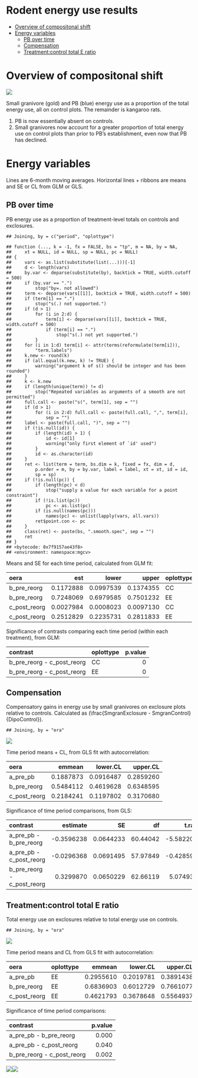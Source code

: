 Rodent energy use results
================

  - [Overview of compositonal shift](#overview-of-compositonal-shift)
  - [Energy variables](#energy-variables)
      - [PB over time](#pb-over-time)
      - [Compensation](#compensation)
      - [Treatment:control total E
        ratio](#treatmentcontrol-total-e-ratio)

# Overview of compositonal shift

![](rodent_energy_stats_files/figure-gfm/unnamed-chunk-1-1.png)<!-- -->

Small granivore (gold) and PB (blue) energy use as a proportion of the
total energy use, all on control plots. The remainder is kangaroo rats.

1.  PB is now essentially absent on controls.
2.  Small granivores now account for a greater proportion of total
    energy use on control plots than prior to PB’s establishment, even
    now that PB has declined.

# Energy variables

Lines are 6-month moving averages. Horizontal lines + ribbons are means
and SE or CL from GLM or GLS.

## PB over time

PB energy use as a proportion of treatment-level totals on controls and
exclosures.

    ## Joining, by = c("period", "oplottype")

    ## function (..., k = -1, fx = FALSE, bs = "tp", m = NA, by = NA, 
    ##     xt = NULL, id = NULL, sp = NULL, pc = NULL) 
    ## {
    ##     vars <- as.list(substitute(list(...)))[-1]
    ##     d <- length(vars)
    ##     by.var <- deparse(substitute(by), backtick = TRUE, width.cutoff = 500)
    ##     if (by.var == ".") 
    ##         stop("by=. not allowed")
    ##     term <- deparse(vars[[1]], backtick = TRUE, width.cutoff = 500)
    ##     if (term[1] == ".") 
    ##         stop("s(.) not supported.")
    ##     if (d > 1) 
    ##         for (i in 2:d) {
    ##             term[i] <- deparse(vars[[i]], backtick = TRUE, width.cutoff = 500)
    ##             if (term[i] == ".") 
    ##                 stop("s(.) not yet supported.")
    ##         }
    ##     for (i in 1:d) term[i] <- attr(terms(reformulate(term[i])), 
    ##         "term.labels")
    ##     k.new <- round(k)
    ##     if (all.equal(k.new, k) != TRUE) {
    ##         warning("argument k of s() should be integer and has been rounded")
    ##     }
    ##     k <- k.new
    ##     if (length(unique(term)) != d) 
    ##         stop("Repeated variables as arguments of a smooth are not permitted")
    ##     full.call <- paste("s(", term[1], sep = "")
    ##     if (d > 1) 
    ##         for (i in 2:d) full.call <- paste(full.call, ",", term[i], 
    ##             sep = "")
    ##     label <- paste(full.call, ")", sep = "")
    ##     if (!is.null(id)) {
    ##         if (length(id) > 1) {
    ##             id <- id[1]
    ##             warning("only first element of `id' used")
    ##         }
    ##         id <- as.character(id)
    ##     }
    ##     ret <- list(term = term, bs.dim = k, fixed = fx, dim = d, 
    ##         p.order = m, by = by.var, label = label, xt = xt, id = id, 
    ##         sp = sp)
    ##     if (!is.null(pc)) {
    ##         if (length(pc) < d) 
    ##             stop("supply a value for each variable for a point constraint")
    ##         if (!is.list(pc)) 
    ##             pc <- as.list(pc)
    ##         if (is.null(names(pc))) 
    ##             names(pc) <- unlist(lapply(vars, all.vars))
    ##         ret$point.con <- pc
    ##     }
    ##     class(ret) <- paste(bs, ".smooth.spec", sep = "")
    ##     ret
    ## }
    ## <bytecode: 0x7f9157ae43f8>
    ## <environment: namespace:mgcv>

Means and SE for each time period, calculated from GLM fit:

<div class="kable-table">

| oera           |       est |     lower |     upper | oplottype |
| :------------- | --------: | --------: | --------: | :-------- |
| b\_pre\_reorg  | 0.1172888 | 0.0997539 | 0.1374355 | CC        |
| b\_pre\_reorg  | 0.7248069 | 0.6979585 | 0.7501232 | EE        |
| c\_post\_reorg | 0.0027984 | 0.0008023 | 0.0097130 | CC        |
| c\_post\_reorg | 0.2512829 | 0.2235731 | 0.2811833 | EE        |

</div>

Significance of contrasts comparing each time period (within each
treatment), from GLM:

<div class="kable-table">

| contrast                       | oplottype | p.value |
| :----------------------------- | :-------- | ------: |
| b\_pre\_reorg - c\_post\_reorg | CC        |       0 |
| b\_pre\_reorg - c\_post\_reorg | EE        |       0 |

</div>

## Compensation

Compensatory gains in energy use by small granivores on exclosure plots
relative to controls. Calculated as
\(\frac{SmgranExclosure - SmgranControl}{DipoControl}\).

    ## Joining, by = "era"

![](rodent_energy_stats_files/figure-gfm/unnamed-chunk-5-1.png)<!-- -->

Time period means + CL, from GLS fit with autocorrelation:

<div class="kable-table">

| oera           |    emmean |  lower.CL |  upper.CL |
| :------------- | --------: | --------: | --------: |
| a\_pre\_pb     | 0.1887873 | 0.0916487 | 0.2859260 |
| b\_pre\_reorg  | 0.5484112 | 0.4619628 | 0.6348595 |
| c\_post\_reorg | 0.2184241 | 0.1197802 | 0.3170680 |

</div>

Significance of time period comparisons, from GLS:

<div class="kable-table">

| contrast                       |    estimate |        SE |       df |     t.ratio | p.value |
| :----------------------------- | ----------: | --------: | -------: | ----------: | ------: |
| a\_pre\_pb - b\_pre\_reorg     | \-0.3596238 | 0.0644233 | 60.44042 | \-5.5822045 |   0.000 |
| a\_pre\_pb - c\_post\_reorg    | \-0.0296368 | 0.0691495 | 57.97849 | \-0.4285901 |   0.904 |
| b\_pre\_reorg - c\_post\_reorg |   0.3299870 | 0.0650229 | 62.66119 |   5.0749352 |   0.000 |

</div>

## Treatment:control total E ratio

Total energy use on exclosures relative to total energy use on controls.

    ## Joining, by = "era"

![](rodent_energy_stats_files/figure-gfm/unnamed-chunk-8-1.png)<!-- -->

Time period means and CL from GLS fit with autocorrelation:

<div class="kable-table">

| oera           | oplottype |    emmean |  lower.CL |  upper.CL |
| :------------- | :-------- | --------: | --------: | --------: |
| a\_pre\_pb     | EE        | 0.2955610 | 0.2019781 | 0.3891438 |
| b\_pre\_reorg  | EE        | 0.6836903 | 0.6012729 | 0.7661077 |
| c\_post\_reorg | EE        | 0.4621793 | 0.3678648 | 0.5564937 |

</div>

Significance of time period comparisons:

<div class="kable-table">

| contrast                       | p.value |
| :----------------------------- | ------: |
| a\_pre\_pb - b\_pre\_reorg     |   0.000 |
| a\_pre\_pb - c\_post\_reorg    |   0.040 |
| b\_pre\_reorg - c\_post\_reorg |   0.002 |

</div>

![](rodent_energy_stats_files/figure-gfm/unnamed-chunk-11-1.png)<!-- -->![](rodent_energy_stats_files/figure-gfm/unnamed-chunk-11-2.png)<!-- -->
